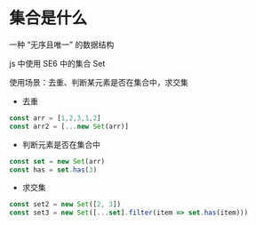 # 集合是什么
一种 “无序且唯一” 的数据结构

js 中使用 SE6  中的集合 Set

使用场景：去重、判断某元素是否在集合中，求交集

- 去重
```js
const arr = [1,2,3,1,2]
const arr2 = [...new Set(arr)]
```

- 判断元素是否在集合中
```js
const set = new Set(arr)
const has = set.has(3)
```

- 求交集
```js
const set2 = new Set([2, 3])
const set3 = new Set([...set].filter(item => set.has(item)))
```